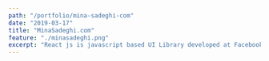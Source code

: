 ```yaml
---
path: "/portfolio/mina-sadeghi-com"
date: "2019-03-17"
title: "MinaSadeghi.com"
feature: "./minasadeghi.png"
excerpt: "React js is javascript based UI Library developed at Facebook, to create an interactive, stateful & reusable UI components. It is one of the most popular Libraries."
---
```

